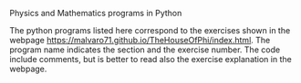 Physics and Mathematics programs in Python

The python programs listed here correspond to the exercises shown in the webpage https://malvaro71.github.io/TheHouseOfPhi/index.html.
The program name indicates the section and the exercise number.
The code include comments, but is better to read also the exercise explanation in the webpage.
